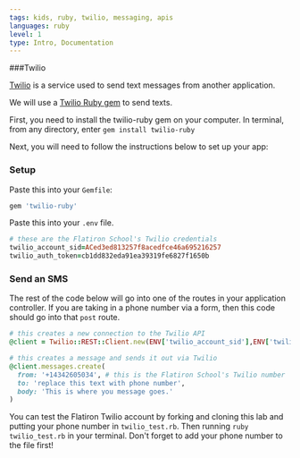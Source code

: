 ```yaml
---
tags: kids, ruby, twilio, messaging, apis
languages: ruby
level: 1
type: Intro, Documentation
---
```


###Twilio

[Twilio](https://www.twilio.com/) is a service used to send text messages from another application. 

We will use a [Twilio Ruby gem](https://github.com/twilio/twilio-ruby) to send texts.

First, you need to install the twilio-ruby gem on your computer. In terminal, from any directory, enter `gem install twilio-ruby`

Next, you will need to follow the instructions below to set up your app:

### Setup

Paste this into your `Gemfile`:
``` ruby
gem 'twilio-ruby'
```

Paste this into your `.env` file. 

``` ruby
# these are the Flatiron School's Twilio credentials
twilio_account_sid=ACed3ed813257f8acedfce46a695216257
twilio_auth_token=cb1dd832eda91ea39319fe6827f1650b
```

### Send an SMS

The rest of the code below will go into one of the routes in your application controller. If you are taking in a phone number via a form, then this code should go into that `post` route.

``` ruby
# this creates a new connection to the Twilio API
@client = Twilio::REST::Client.new(ENV['twilio_account_sid'],ENV['twilio_auth_token'])

# this creates a message and sends it out via Twilio
@client.messages.create(
  from: '+14342605034', # this is the Flatiron School's Twilio number
  to: 'replace this text with phone number',
  body: 'This is where you message goes.'
)
```

You can test the Flatiron Twilio account by forking and cloning this lab and putting your phone number in `twilio_test.rb`. Then running `ruby twilio_test.rb` in your terminal. Don't forget to add your phone number to the file first!



